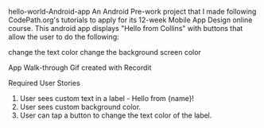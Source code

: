 hello-world-Android-app
An Android Pre-work project that I made following CodePath.org's tutorials to apply for its 12-week Mobile App Design online course.
This android app displays "Hello from Collins" with buttons that allow the user to do the following:

change the text color 
change the background screen color

App Walk-through
Gif created with Recordit


Required User Stories
 1. User sees custom text in a label - Hello from {name}!
 2. User sees custom background color.
 3. User can tap a button to change the text color of the label.

